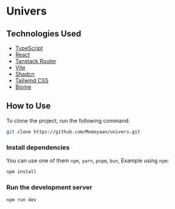 # Univers

## Technologies Used

- [TypeScript](https://www.typescriptlang.org)
- [React](https://reactjs.org)
- [Tanstack Router](https://tanstack.com/router)
- [Vite](https://vitejs.dev/guide/)
- [Shadcn](https://ui.shadcn.com)
- [Tailwind CSS](https://tailwindcss.com)
- [Biome](https://http://biomejs.dev)

## How to Use

To clone the project, run the following command:

```bash
git clone https://github.com/Momoyaan/univers.git
```

### Install dependencies

You can use one of them `npm`, `yarn`, `pnpm`, `bun`, Example using `npm`:

```bash
npm install
```

### Run the development server

```bash
npm run dev
```
